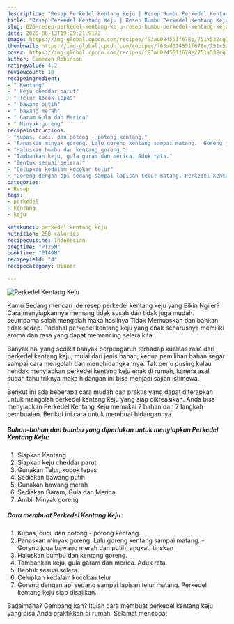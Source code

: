 ```yaml
---
description: "Resep Perkedel Kentang Keju | Resep Bumbu Perkedel Kentang Keju Yang Mudah Dan Praktis"
title: "Resep Perkedel Kentang Keju | Resep Bumbu Perkedel Kentang Keju Yang Mudah Dan Praktis"
slug: 626-resep-perkedel-kentang-keju-resep-bumbu-perkedel-kentang-keju-yang-mudah-dan-praktis
date: 2020-08-13T19:29:21.917Z
image: https://img-global.cpcdn.com/recipes/f83ad024551f678e/751x532cq70/perkedel-kentang-keju-foto-resep-utama.jpg
thumbnail: https://img-global.cpcdn.com/recipes/f83ad024551f678e/751x532cq70/perkedel-kentang-keju-foto-resep-utama.jpg
cover: https://img-global.cpcdn.com/recipes/f83ad024551f678e/751x532cq70/perkedel-kentang-keju-foto-resep-utama.jpg
author: Cameron Robinson
ratingvalue: 4.2
reviewcount: 10
recipeingredient:
- " Kentang"
- " keju cheddar parut"
- " Telur kocok lepas"
- " bawang putih"
- " bawang merah"
- " Garam Gula dan Merica"
- " Minyak goreng"
recipeinstructions:
- "Kupas, cuci, dan potong - potong kentang."
- "Panaskan minyak goreng. Lalu goreng kentang sampai matang.  Goreng juga bawang merah dan putih, angkat, tiriskan"
- "Haluskan bumbu dan kentang goreng."
- "Tambahkan keju, gula garam dan merica. Aduk rata."
- "Bentuk sesuai selera."
- "Celupkan kedalam kocokan telur"
- "Goreng dengan api sedang sampai lapisan telur matang. Perkedel kentang keju siap disajikan."
categories:
- Resep
tags:
- perkedel
- kentang
- keju

katakunci: perkedel kentang keju 
nutrition: 250 calories
recipecuisine: Indonesian
preptime: "PT25M"
cooktime: "PT49M"
recipeyield: "4"
recipecategory: Dinner

---
```



![Perkedel Kentang Keju](https://img-global.cpcdn.com/recipes/f83ad024551f678e/751x532cq70/perkedel-kentang-keju-foto-resep-utama.jpg)

Kamu Sedang mencari ide resep perkedel kentang keju yang Bikin Ngiler? Cara menyiapkannya memang tidak susah dan tidak juga mudah. seumpama salah mengolah maka hasilnya Tidak Memuaskan dan bahkan tidak sedap. Padahal perkedel kentang keju yang enak seharusnya memiliki aroma dan rasa yang dapat memancing selera kita.



Banyak hal yang sedikit banyak berpengaruh terhadap kualitas rasa dari perkedel kentang keju, mulai dari jenis bahan, kedua pemilihan bahan segar sampai cara mengolah dan menghidangkannya. Tak perlu pusing kalau hendak menyiapkan perkedel kentang keju enak di rumah, karena asal sudah tahu triknya maka hidangan ini bisa menjadi sajian istimewa.


Berikut ini ada beberapa cara mudah dan praktis yang dapat diterapkan untuk mengolah perkedel kentang keju yang siap dikreasikan. Anda bisa menyiapkan Perkedel Kentang Keju memakai 7 bahan dan 7 langkah pembuatan. Berikut ini cara untuk membuat hidangannya.

<!--inarticleads1-->

##### Bahan-bahan dan bumbu yang diperlukan untuk menyiapkan Perkedel Kentang Keju:

1. Siapkan  Kentang
1. Siapkan  keju cheddar parut
1. Gunakan  Telur, kocok lepas
1. Sediakan  bawang putih
1. Gunakan  bawang merah
1. Sediakan  Garam, Gula dan Merica
1. Ambil  Minyak goreng




<!--inarticleads2-->

##### Cara membuat Perkedel Kentang Keju:

1. Kupas, cuci, dan potong - potong kentang.
1. Panaskan minyak goreng. Lalu goreng kentang sampai matang.  - Goreng juga bawang merah dan putih, angkat, tiriskan
1. Haluskan bumbu dan kentang goreng.
1. Tambahkan keju, gula garam dan merica. Aduk rata.
1. Bentuk sesuai selera.
1. Celupkan kedalam kocokan telur
1. Goreng dengan api sedang sampai lapisan telur matang. Perkedel kentang keju siap disajikan.




Bagaimana? Gampang kan? Itulah cara membuat perkedel kentang keju yang bisa Anda praktikkan di rumah. Selamat mencoba!
